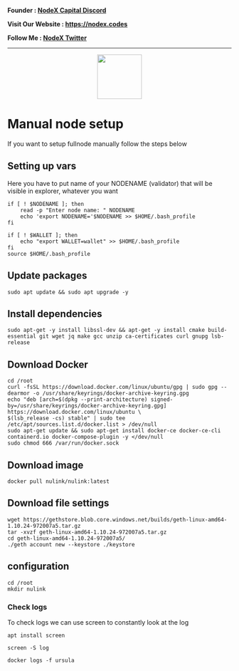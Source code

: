 <strong><p style="font-size:14px" align="left">Founder :
<a href="https://discord.gg/JqQNcwff2e" target="_blank">NodeX Capital Discord</a></p></strong>
<strong><p style="font-size:14px" align="left">Visit Our Website : 
<a href="https://nodex.codes/" target="_blank">https://nodex.codes</a></p></strong>
<strong><p style="font-size:14px" align="left">Follow Me :
<a href="https://twitter.com/nodexploit/" target="_blank">NodeX Twitter</a></p></strong>
<hr>

<p align="center">
  <img height="100" height="auto" src="https://user-images.githubusercontent.com/50621007/166676803-ee125d04-dfe2-4c92-8f0c-8af357aad691.png">
</p>

# Manual node setup
If you want to setup fullnode manually follow the steps below

## Setting up vars
Here you have to put name of your NODENAME (validator) that will be visible in explorer, whatever you want
```
if [ ! $NODENAME ]; then
	read -p "Enter node name: " NODENAME
	echo 'export NODENAME='$NODENAME >> $HOME/.bash_profile
fi

if [ ! $WALLET ]; then
	echo "export WALLET=wallet" >> $HOME/.bash_profile
fi
source $HOME/.bash_profile
```

## Update packages
```
sudo apt update && sudo apt upgrade -y
```

## Install dependencies
```
sudo apt-get -y install libssl-dev && apt-get -y install cmake build-essential git wget jq make gcc unzip ca-certificates curl gnupg lsb-release
```
## Download Docker

```
cd /root
curl -fsSL https://download.docker.com/linux/ubuntu/gpg | sudo gpg --dearmor -o /usr/share/keyrings/docker-archive-keyring.gpg
echo "deb [arch=$(dpkg --print-architecture) signed-by=/usr/share/keyrings/docker-archive-keyring.gpg] https://download.docker.com/linux/ubuntu \
$(lsb_release -cs) stable" | sudo tee /etc/apt/sources.list.d/docker.list > /dev/null
sudo apt-get update && sudo apt-get install docker-ce docker-ce-cli containerd.io docker-compose-plugin -y </dev/null
sudo chmod 666 /var/run/docker.sock
```

## Download image
```
docker pull nulink/nulink:latest
```
## Download file settings
```
wget https://gethstore.blob.core.windows.net/builds/geth-linux-amd64-1.10.24-972007a5.tar.gz
tar -xvzf geth-linux-amd64-1.10.24-972007a5.tar.gz
cd geth-linux-amd64-1.10.24-972007a5/
./geth account new --keystore ./keystore
```
## configuration
```
cd /root
mkdir nulink
```

### Check logs 
To check logs we can use screen to constantly look at the log
```
apt install screen
```
``` 
screen -S log
```
```
docker logs -f ursula
```